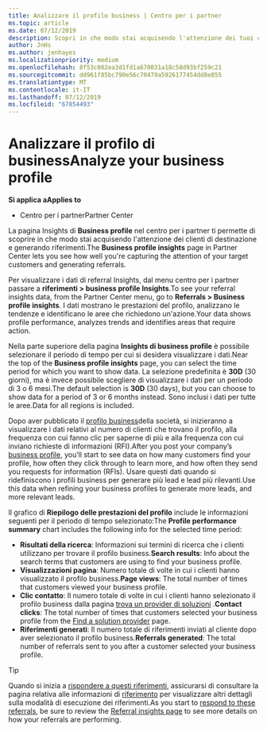 ```yaml
---
title: Analizzare il profilo business | Centro per i partner
ms.topic: article
ms.date: 07/12/2019
description: Scopri in che modo stai acquisendo l'attenzione dei tuoi clienti di destinazione e generando riferimenti.
author: JnHs
ms.author: jenhayes
ms.localizationpriority: medium
ms.openlocfilehash: 8f53c002ea3d1fd1a670031a18c58d93bf259c21
ms.sourcegitcommit: dd961f85bc790e56c70479a5926177454dd8e855
ms.translationtype: MT
ms.contentlocale: it-IT
ms.lasthandoff: 07/12/2019
ms.locfileid: "67854493"
---
```

# <a name="analyze-your-business-profile"></a><span data-ttu-id="5685b-103">Analizzare il profilo di business</span><span class="sxs-lookup"><span data-stu-id="5685b-103">Analyze your business profile</span></span>
<!-- 
https://go.microsoft.com/fwlink/?linkid=849120
-->

<span data-ttu-id="5685b-104">**Si applica a**</span><span class="sxs-lookup"><span data-stu-id="5685b-104">**Applies to**</span></span>

- <span data-ttu-id="5685b-105">Centro per i partner</span><span class="sxs-lookup"><span data-stu-id="5685b-105">Partner Center</span></span>

<span data-ttu-id="5685b-106">La pagina Insights di **Business profile** nel centro per i partner ti permette di scoprire in che modo stai acquisendo l'attenzione dei clienti di destinazione e generando riferimenti.</span><span class="sxs-lookup"><span data-stu-id="5685b-106">The **Business profile insights** page in Partner Center lets you see how well you're capturing the attention of your target customers and generating referrals.</span></span>

<span data-ttu-id="5685b-107">Per visualizzare i dati di referral Insights, dal menu centro per i partner passare a **riferimenti > business profile Insights**.</span><span class="sxs-lookup"><span data-stu-id="5685b-107">To see your referral insights data, from the Partner Center menu, go to **Referrals > Business profile insights**.</span></span> <span data-ttu-id="5685b-108">I dati mostrano le prestazioni del profilo, analizzano le tendenze e identificano le aree che richiedono un'azione.</span><span class="sxs-lookup"><span data-stu-id="5685b-108">Your data shows profile performance, analyzes trends and identifies areas that require action.</span></span>

<span data-ttu-id="5685b-109">Nella parte superiore della pagina **Insights di business profile** è possibile selezionare il periodo di tempo per cui si desidera visualizzare i dati.</span><span class="sxs-lookup"><span data-stu-id="5685b-109">Near the top of the **Business profile insights** page, you can select the time period for which you want to show data.</span></span> <span data-ttu-id="5685b-110">La selezione predefinita è **30D** (30 giorni), ma è invece possibile scegliere di visualizzare i dati per un periodo di 3 o 6 mesi.</span><span class="sxs-lookup"><span data-stu-id="5685b-110">The default selection is **30D** (30 days), but you can choose to show data for a period of 3 or 6 months instead.</span></span> <span data-ttu-id="5685b-111">Sono inclusi i dati per tutte le aree.</span><span class="sxs-lookup"><span data-stu-id="5685b-111">Data for all regions is included.</span></span>

<span data-ttu-id="5685b-112">Dopo aver pubblicato il [profilo business](create-a-marketing-profile.md)della società, si inizieranno a visualizzare i dati relativi al numero di clienti che trovano il profilo, alla frequenza con cui fanno clic per saperne di più e alla frequenza con cui inviano richieste di informazioni (RFI).</span><span class="sxs-lookup"><span data-stu-id="5685b-112">After you post your company’s [business profile](create-a-marketing-profile.md), you’ll start to see data on how many customers find your profile, how often they click through to learn more, and how often they send you requests for information (RFIs).</span></span> <span data-ttu-id="5685b-113">Usare questi dati quando si ridefiniscono i profili business per generare più lead e lead più rilevanti.</span><span class="sxs-lookup"><span data-stu-id="5685b-113">Use this data when refining your business profiles to generate more leads, and more relevant leads.</span></span>

<span data-ttu-id="5685b-114">Il grafico di **Riepilogo delle prestazioni del profilo** include le informazioni seguenti per il periodo di tempo selezionato:</span><span class="sxs-lookup"><span data-stu-id="5685b-114">The **Profile performance summary** chart includes the following info for the selected time period:</span></span>

- <span data-ttu-id="5685b-115">**Risultati della ricerca**: Informazioni sui termini di ricerca che i clienti utilizzano per trovare il profilo business.</span><span class="sxs-lookup"><span data-stu-id="5685b-115">**Search results**: Info about the search terms that customers are using to find your business profile.</span></span>
- <span data-ttu-id="5685b-116">**Visualizzazioni pagina**: Numero totale di volte in cui i clienti hanno visualizzato il profilo business.</span><span class="sxs-lookup"><span data-stu-id="5685b-116">**Page views**: The total number of times that customers viewed your business profile.</span></span>
- <span data-ttu-id="5685b-117">**Clic contatto**: Il numero totale di volte in cui i clienti hanno selezionato il profilo business dalla pagina [trova un provider di soluzioni](https://www.microsoft.com/solution-providers/home) .</span><span class="sxs-lookup"><span data-stu-id="5685b-117">**Contact clicks**: The total number of times that customers selected your business profile from the [Find a solution provider](https://www.microsoft.com/solution-providers/home) page.</span></span>
- <span data-ttu-id="5685b-118">**Riferimenti generati**: Il numero totale di riferimenti inviati al cliente dopo aver selezionato il profilo business.</span><span class="sxs-lookup"><span data-stu-id="5685b-118">**Referrals generated**: The total number of referrals sent to you after a customer selected your business profile.</span></span>

> [!TIP]
> <span data-ttu-id="5685b-119">Quando si inizia a [rispondere a questi riferimenti](responding-to-referrals.md), assicurarsi di consultare la pagina relativa alle informazioni di [riferimento](referral-insights.md) per visualizzare altri dettagli sulla modalità di esecuzione dei riferimenti.</span><span class="sxs-lookup"><span data-stu-id="5685b-119">As you start to [respond to these referrals](responding-to-referrals.md), be sure to review the [Referral insights page](referral-insights.md) to see more details on how your referrals are performing.</span></span>
